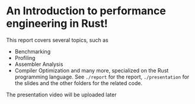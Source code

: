 # An Introduction to performance engineering in Rust!

This report covers several topics, such as
- Benchmarking
- Profiling
- Assembler Analysis
- Compiler Optimization
and many more, specialized on the Rust programming language. See `./report` for the report, `./presentation` for the slides and the other folders for the related code.

The presentation video will be uploaded later
